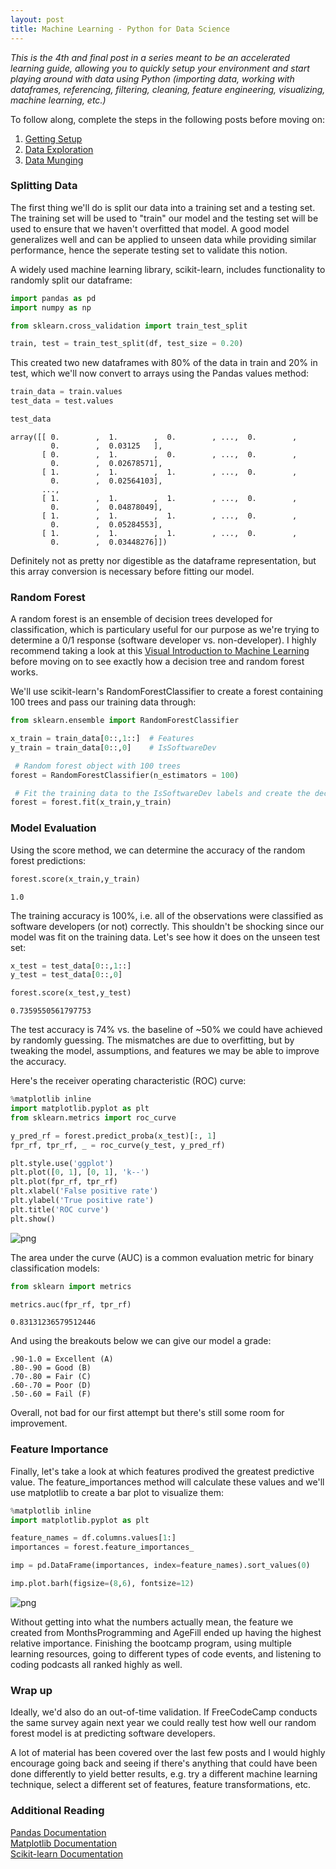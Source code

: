 ```yaml
---
layout: post
title: Machine Learning - Python for Data Science
---
```


*This is the 4th and final post in a series meant to be an accelerated learning guide, allowing you to quickly setup your environment and start playing around with data using Python (importing data, working with dataframes, referencing, filtering, cleaning, feature engineering, visualizing, machine learning, etc.)*

To follow along, complete the steps in the following posts before moving on:
1. [Getting Setup](http://mitalbalar.com/2016/10/10/getting-setup-python-for-data-science.html "Getting Setup")
2. [Data Exploration](http://mitalbalar.com/2016/10/17/data-exploration-python-for-data-science.html "Data Exploration")
3. [Data Munging](http://mitalbalar.com/2016/10/30/data-munging-python-for-data-science.html "Data Munging")

### Splitting Data

The first thing we'll do is split our data into a training set and a testing set. The training set will be used to "train" our model and the testing set will be used to ensure that we haven't overfitted that model. A good model generalizes well and can be applied to unseen data while providing similar performance, hence the seperate testing set to validate this notion.

A widely used machine learning library, scikit-learn, includes functionality to randomly split our dataframe:


```python
import pandas as pd
import numpy as np

from sklearn.cross_validation import train_test_split

train, test = train_test_split(df, test_size = 0.20)
```

This created two new dataframes with 80% of the data in train and 20% in test, which we'll now convert to arrays using the Pandas values method:


```python
train_data = train.values
test_data = test.values

test_data
```




    array([[ 0.        ,  1.        ,  0.        , ...,  0.        ,
             0.        ,  0.03125   ],
           [ 0.        ,  1.        ,  0.        , ...,  0.        ,
             0.        ,  0.02678571],
           [ 1.        ,  1.        ,  1.        , ...,  0.        ,
             0.        ,  0.02564103],
           ..., 
           [ 1.        ,  1.        ,  1.        , ...,  0.        ,
             0.        ,  0.04878049],
           [ 1.        ,  1.        ,  1.        , ...,  0.        ,
             0.        ,  0.05284553],
           [ 1.        ,  1.        ,  1.        , ...,  0.        ,
             0.        ,  0.03448276]])



Definitely not as pretty nor digestible as the dataframe representation, but this array conversion is necessary before fitting our model.

### Random Forest

A random forest is an ensemble of decision trees developed for classification, which is particulary useful for our purpose as we're trying to determine a 0/1 response (software developer vs. non-developer). I highly recommend taking a look at this [Visual Introduction to Machine Learning](http://www.r2d3.us/visual-intro-to-machine-learning-part-1/ "Visual Intro") before moving on to see exactly how a decision tree and random forest works.

We'll use scikit-learn's RandomForestClassifier to create a forest containing 100 trees and pass our training data through:


```python
from sklearn.ensemble import RandomForestClassifier 

x_train = train_data[0::,1::]  # Features
y_train = train_data[0::,0]    # IsSoftwareDev

 # Random forest object with 100 trees
forest = RandomForestClassifier(n_estimators = 100)

 # Fit the training data to the IsSoftwareDev labels and create the decision trees
forest = forest.fit(x_train,y_train)
```

### Model Evaluation

Using the score method, we can determine the accuracy of the random forest predictions:


```python
forest.score(x_train,y_train)
```




    1.0



The training accuracy is 100%, i.e. all of the observations were classified as software developers (or not) correctly. This shouldn't be shocking since our model was fit on the training data. Let's see how it does on the unseen test set:


```python
x_test = test_data[0::,1::]
y_test = test_data[0::,0]

forest.score(x_test,y_test)
```




    0.7359550561797753



The test accuracy is 74% vs. the baseline of ~50% we could have achieved by randomly guessing. The mismatches are due to overfitting, but by tweaking the model, assumptions, and features we may be able to improve the accuracy.

Here's the receiver operating characteristic (ROC) curve:


```python
%matplotlib inline
import matplotlib.pyplot as plt
from sklearn.metrics import roc_curve

y_pred_rf = forest.predict_proba(x_test)[:, 1]
fpr_rf, tpr_rf, _ = roc_curve(y_test, y_pred_rf)

plt.style.use('ggplot')
plt.plot([0, 1], [0, 1], 'k--')
plt.plot(fpr_rf, tpr_rf)
plt.xlabel('False positive rate')
plt.ylabel('True positive rate')
plt.title('ROC curve')
plt.show()
```


![png](https://mbalar.github.io/img/output_19_0.png)


The area under the curve (AUC) is a common evaluation metric for binary classification models:



```python
from sklearn import metrics

metrics.auc(fpr_rf, tpr_rf)
```


    0.83131236579512446

And using the breakouts below we can give our model a grade:

	.90-1.0 = Excellent (A)  
	.80-.90 = Good (B)  
	.70-.80 = Fair (C)  
	.60-.70 = Poor (D)  
	.50-.60 = Fail (F)  


Overall, not bad for our first attempt but there's still some room for improvement.

### Feature Importance

Finally, let's take a look at which features prodived the greatest predictive value. The feature_importances method will calculate these values and we'll use matplotlib to create a bar plot to visualize them:


```python
%matplotlib inline
import matplotlib.pyplot as plt

feature_names = df.columns.values[1:]
importances = forest.feature_importances_

imp = pd.DataFrame(importances, index=feature_names).sort_values(0)

imp.plot.barh(figsize=(8,6), fontsize=12)
```








![png](https://mbalar.github.io/img/output_25_1.png)


Without getting into what the numbers actually mean, the feature we created from MonthsProgramming and AgeFill ended up having the highest relative importance. Finishing the bootcamp program, using multiple learning resources, going to different types of code events, and listening to coding podcasts all ranked highly as well.

### Wrap up

Ideally, we'd also do an out-of-time validation. If FreeCodeCamp conducts the same survey again next year we could really test how well our random forest model is at predicting software developers.

A lot of material has been covered over the last few posts and I would highly encourage going back and seeing if there's anything that could have been done differently to yield better results, e.g. try a different machine learning technique, select a different set of features, feature transformations, etc.

### Additional Reading

[Pandas Documentation](http://pandas.pydata.org/pandas-docs/stable/index.html "Pandas Documentation")  
[Matplotlib Documentation](http://matplotlib.org/contents.html "Matplotlib Documentation")  
[Scikit-learn Documentation](http://scikit-learn.org/dev/index.html "Scikit Documentation")
